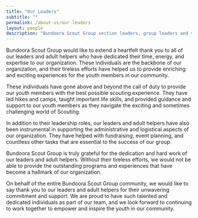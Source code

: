 ```yaml
---
title: "Our Leaders"
subtitle: ""
permalink: /about-us/our-leaders
layout: people
description: "Bundoora Scout Group section leaders, group leaders and volunteers"
---
```


Bundoora Scout Group would like to extend a heartfelt thank you to all of our leaders and adult helpers who have dedicated their time, energy, and expertise to our organization. These individuals are the backbone of our organization, and their tireless efforts have helped us to provide enriching and exciting experiences for the youth members in our community.

These individuals have gone above and beyond the call of duty to provide our youth members with the best possible scouting experience. They have led hikes and camps, taught important life skills, and provided guidance and support to our youth members as they navigate the exciting and sometimes challenging world of Scouting.

In addition to their leadership roles, our leaders and adult helpers have also been instrumental in supporting the administrative and logistical aspects of our organization. They have helped with fundraising, event planning, and countless other tasks that are essential to the success of our group.

Bundoora Scout Group is truly grateful for the dedication and hard work of our leaders and adult helpers. Without their tireless efforts, we would not be able to provide the outstanding programs and experiences that have become a hallmark of our organization.

On behalf of the entire Bundoora Scout Group community, we would like to say thank you to our leaders and adult helpers for their unwavering commitment and support. We are proud to have such talented and dedicated individuals as part of our team, and we look forward to continuing to work together to empower and inspire the youth in our community.